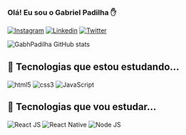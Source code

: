 ### Olá! Eu sou o Gabriel Padilha ✋

[![Instagram](https://img.shields.io/badge/Instagram-E4405F?style=for-the-badge&logo=instagram&logoColor=white)](https://www.instagram.com/gabhpadilha/)
[![Linkedin](https://img.shields.io/badge/LinkedIn-0077B5?style=for-the-badge&logo=linkedin&logoColor=white)](https://www.linkedin.com/in/gabriel-padilha-946952206/)
[![Twitter](https://img.shields.io/badge/Twitter-1DA1F2?style=for-the-badge&logo=twitter&logoColor=white)](https://twitter.com/GabhPadilha)

![GabhPadilha GitHub stats](https://github-readme-stats.vercel.app/api?username=gabhpadilha02&show_icons=true&theme=onedark)

## 📙 Tecnologias que estou estudando...

<div style= "display: inline_block">
    <img align="center" alt="html5" src="https://img.shields.io/badge/HTML5-E34F26?style=for-the-badge&logo=html5&logoColor=white" />
    <img align="center" alt="css3" src="https://img.shields.io/badge/CSS3-1572B6?style=for-the-badge&logo=css3&logoColor=white" />
    <img align="center" alt="JavaScript" src="https://img.shields.io/badge/JavaScript-323330?style=for-the-badge&logo=javascript&logoColor=F7DF1E" />
</div>

## 📘 Tecnologias que vou estudar...

<div style= "display: inline_block">
    <img align="center" alt="React JS" src="https://img.shields.io/badge/React-20232A?style=for-the-badge&logo=react&logoColor=61DAFB" />
    <img align="center" alt="React Native" src="https://img.shields.io/badge/React_Native-20232A?style=for-the-badge&logo=react&logoColor=61DAFB" />
    <img align="center" alt="Node JS" src="https://img.shields.io/badge/Node.js-43853D?style=for-the-badge&logo=node.js&logoColor=white" />
</div>
